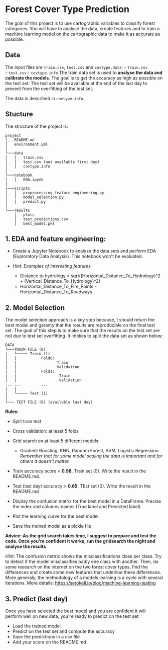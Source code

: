 # Forest Cover Type Prediction

The goal of this project is to use cartographic variables to classify forest categories. You will have to analyse the data, create features and to train a machine learning model on the cartographic data to make it as accurate as possible. 


## Data

The input files are `train.csv`, `test.csv` and `covtype.data`:
    - `train.csv`   
    - `test.csv`
    - `covtype.info`
The train data set is used to **analyse the data and calibrate the models**. The goal is to get the accuracy as high as possible on the test set. The test set will be available at the end of the last day to prevent from the overfitting of the test set. 

The data is described in `covtype.info`. 

## Stucture


The structure of the project is: 

```
project
│   README.md
│   environment.yml    
│
└───data
│   │   train.csv
│   |   test.csv (not available first day)
|   |   covtype.info
│   
└───notebook
│   │   EDA.ipynb
|
|───scripts
|   │   preprocessing_feature_engineering.py
|   │   model_selection.py
│   |   predict.py
│   
└───results
    │   plots
    │   test_predictions.csv
    │   best_model.pkl

```    



## 1. EDA and feature engineering:

  - Create a Jupyter Notebook to analyse the data sets and perform EDA (Exploratory Data Analysis). This notebook won't be evaluated. 

- *Hint: Examples of interesting features*

  - Distance to hydrology = sqrt((Horizontal_Distance_To_Hydrology)^2 + (Vertical_Distance_To_Hydrology)^2)
  - Horizontal_Distance_To_Fire_Points - Horizontal_Distance_To_Roadways


## 2. Model Selection 

The model selection approach is a key step because, t should return the best model and garanty that the results are reproducible on the final test set. The goal of this step is to make sure that the results on the test set are not due to test set overfitting. It implies to split the data set as shown below: 



```
DATA
└───TRAIN FILE (0)
│   └───── Train (1)
│   |           Fold0:
|   |                  Train
|   |                  Validation
|   |           Fold1:
|   |                   Train
|   |                   Validation
... ...         ...
|   |
|   └───── Test (1)
│   
└─── TEST FILE (0) (available last day)

```  

**Rules:**
- Split train test
- Cross validation: at least 5 folds
- Grid search on at least 5 different models: 
    - Gradient Boosting, KNN, Random Forest, SVM, Logistic Regression. *Remember that for some model scaling the data is important and for others it doesn't matter.*

- Train accuracy score < **0.98**. Train set (0). Write the result in the README.md.
- Test (last day) accuracy > **0.65**. TEst set (0). Write the result in the README.md
- Display the confusion matrix for the best model in a DataFrame. Precise the index and columns names (True label and Predicted label)
- Plot the learning curve for the best model 
- Save the trained model as a pickle file 


**Advice: As the grid search takes time, I suggest to prepare and test the code. Once you're confident it works, run the gridsearch the night and analyse the results**

*Hint*: The confusion matrix shows the misclassifications class per class. Try to detect if the model misclassifies badly one class with another. Then, do some research on the internet on the two forest cover types, find the differences and create some new features that underline these differences. More generaly, the methodology of a models learning is a cycle with several iterations. More details: https://serokell.io/blog/machine-learning-testing

## 3. Predict (last day)

Once you have selected the best model and you are confident it will perform well on new data, you're ready to predict on the test set: 

- Load the trained model 
- Predict on the test set and compute the accuracy
- Save the predictions in a csv file 
- Add your score on the README.md
